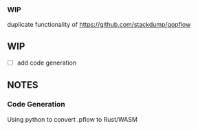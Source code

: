 ### WIP

duplicate functionality of https://github.com/stackdump/gopflow

WIP
---
- [ ] add code generation


NOTES
-----

### Code Generation

Using python to convert .pflow to Rust/WASM
